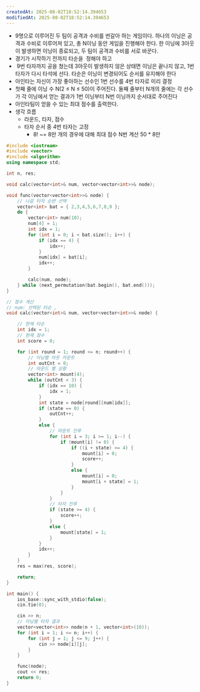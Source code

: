 ```yaml
---
createdAt: 2025-08-02T18:52:14.394653
modifiedAt: 2025-08-02T18:52:14.394653
---
```

- 9명으로 이루어진 두 팀이 공격과 수비를 번갈아 하는 게임이다. 하나의 이닝은 공격과 수비로 이루어져 있고, 총 N이닝 동안 게임을 진행해야 한다. 한 이닝에 3아웃이 발생하면 이닝이 종료되고, 두 팀이 공격과 수비를 서로 바꾼다.
- 경기가 시작하기 전까지 타순을  정해야 하고 
-  9번 타자까지 공을 쳤는데 3아웃이 발생하지 않은 상태면 이닝은 끝나지 않고, 1번 타자가 다시 타석에 선다. 타순은 이닝이 변경되어도 순서를 유지해야 한다
- 아인타는 자신이 가장 좋아하는 선수인 1번 선수를 4번 타자로 미리 결정
- 첫째 줄에 이닝 수 N(2 ≤ N ≤ 50)이 주어진다. 둘째 줄부터 N개의 줄에는 각 선수가 각 이닝에서 얻는 결과가 1번 이닝부터 N번 이닝까지 순서대로 주어진다
- 아인타팀이 얻을 수 있는 최대 점수를 출력한다.
- 생각 흐름
	- 라운드, 타자, 점수 
	- 타자 순서 중 4번 타자는 고정 
		- 8! ~= 8만 개의 경우에 대해 최대 점수 N번 계산 50 * 8만  
	

``` c++
#include <iostream>
#include <vector>
#include <algorithm>
using namespace std;

int n, res;

void calc(vector<int>& num, vector<vector<int>>& node);

void func(vector<vector<int>>& node) {
	// 나갈 타자 순번 선택
	vector<int> bat = { 2,3,4,5,6,7,8,9 };
	do {
		vector<int> num(10);
		num[4] = 1;
		int idx = 1;
		for (int i = 0; i < bat.size(); i++) {
			if (idx == 4) {
				idx++;
			}
			num[idx] = bat[i];
			idx++;
		}

		calc(num, node);
	} while (next_permutation(bat.begin(), bat.end()));
}

// 점수 계산
// num: 선택된 타순 , 
void calc(vector<int>& num, vector<vector<int>>& node) {

	// 현재 타순
	int idx = 1;
	// 현재 점수
	int score = 0;

	for (int round = 1; round <= n; round++) {
		// 이닝별 아웃 카운트  
		int outCnt = 0;
		// 마운드 별 상황
		vector<int> mount(4);
		while (outCnt < 3) {
			if (idx == 10) {
				idx = 1;
			}
			int state = node[round][num[idx]];
			if (state == 0) {
				outCnt++;
			}
			else {
				// 마운트 진루
				for (int i = 3; i >= 1; i--) {
					if (mount[i] != 0) {
						if ((i + state) >= 4) {
							mount[i] = 0;
							score++;
						}
						else {
							mount[i] = 0;
							mount[i + state] = 1;
						}
					}
				}
				// 타자 진루
				if (state >= 4) {
					score++;
				}
				else {
					mount[state] = 1;
				}
			}
			idx++;
		}
	}
	res = max(res, score);

	return;
}

int main() {
	ios_base::sync_with_stdio(false);
	cin.tie(0);

	cin >> n;
	// 이닝별 타자 결과  
	vector<vector<int>> node(n + 1, vector<int>(10));
	for (int i = 1; i <= n; i++) {
		for (int j = 1; j <= 9; j++) {
			cin >> node[i][j];
		}
	}

	func(node);
	cout << res;
	return 0;
}

